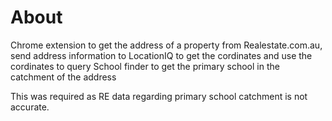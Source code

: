 # About

Chrome extension to get the address of a property from Realestate.com.au, send address information to LocationIQ to get the cordinates and use the cordinates to query School finder to get the primary school in the catchment of the address

This was required as RE data regarding primary school catchment is not accurate. 
